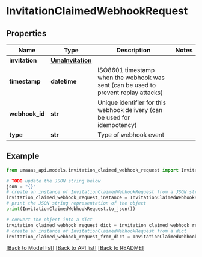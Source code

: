 # InvitationClaimedWebhookRequest


## Properties

Name | Type | Description | Notes
------------ | ------------- | ------------- | -------------
**invitation** | [**UmaInvitation**](UmaInvitation.md) |  | 
**timestamp** | **datetime** | ISO8601 timestamp when the webhook was sent (can be used to prevent replay attacks) | 
**webhook_id** | **str** | Unique identifier for this webhook delivery (can be used for idempotency) | 
**type** | **str** | Type of webhook event | 

## Example

```python
from umaaas_api.models.invitation_claimed_webhook_request import InvitationClaimedWebhookRequest

# TODO update the JSON string below
json = "{}"
# create an instance of InvitationClaimedWebhookRequest from a JSON string
invitation_claimed_webhook_request_instance = InvitationClaimedWebhookRequest.from_json(json)
# print the JSON string representation of the object
print(InvitationClaimedWebhookRequest.to_json())

# convert the object into a dict
invitation_claimed_webhook_request_dict = invitation_claimed_webhook_request_instance.to_dict()
# create an instance of InvitationClaimedWebhookRequest from a dict
invitation_claimed_webhook_request_from_dict = InvitationClaimedWebhookRequest.from_dict(invitation_claimed_webhook_request_dict)
```
[[Back to Model list]](../README.md#documentation-for-models) [[Back to API list]](../README.md#documentation-for-api-endpoints) [[Back to README]](../README.md)


